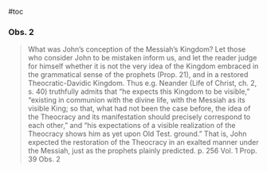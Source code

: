 #toc

### Obs. 2

>What was John’s conception of the Messiah’s Kingdom? Let those who consider John to be mistaken inform us, and let the reader judge for himself whether it is not the very idea of the Kingdom embraced in the grammatical sense of the prophets (Prop. 21), and in a restored Theocratic-Davidic Kingdom. Thus e.g. Neander (Life of Christ, ch. 2, s. 40) truthfully admits that “he expects this Kingdom to be visible,” “existing in communion with the divine life, with the Messiah as its visible King; so that, what had not been the case before, the idea of the Theocracy and its manifestation should precisely correspond to each other,” and “his expectations of a visible realization of the Theocracy shows him as yet upon Old Test. ground.” That is, John expected the restoration of the Theocracy in an exalted manner under the Messiah, just as the prophets plainly predicted.
>p. 256 Vol. 1 Prop. 39 Obs. 2